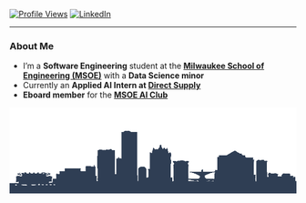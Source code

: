 [![Profile Views](https://komarev.com/ghpvc/?username=AdamSwedlund&style=for-the-badge)](https://github.com/adamswedlund)
[![LinkedIn](https://img.shields.io/badge/LinkedIn-Adam%20Swedlund-blue?style=for-the-badge&logo=linkedin)](https://www.linkedin.com/in/adam-swedlund/)

---

### About Me
- I’m a **Software Engineering** student at the **[Milwaukee School of Engineering (MSOE)](https://www.msoe.edu/)** with a **Data Science minor**
- Currently an **Applied AI Intern at [Direct Supply](https://www.directsupply.com/)**
- **Eboard member** for the **[MSOE AI Club](https://msoe-maic.com/)**

<p align="center">
  <img src="assets/mke-skyline.png" alt="Milwaukee Skyline" width="800"/>
</p>
